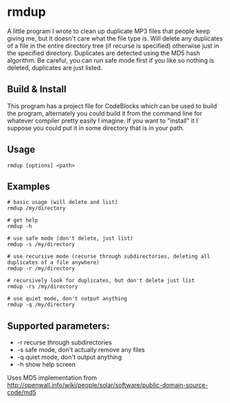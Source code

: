 # rmdup
A little program I wrote to clean up duplicate MP3 files that people keep giving me, but it doesn't care what the file type is. Will delete any
duplicates of a file in the entire directory tree (if recurse is specified) otherwise just in the specified directory. Duplicates are detected 
using the MD5 hash algorithm. Be careful, you can run safe mode first if you like so nothing is deleted, duplicates are just listed.

## Build & Install
This program has a project file for CodeBlocks which can be used to build the program, alternately you could build it from the command line for 
whatever compiler pretty easily I imagine. If you want to "install" it I suppose you could put it in some directory that is in your path.

## Usage
	rmdup [options] <path>

## Examples
	# basic usage (will delete and list)
	rmdup /my/directory
	
	# get help
	rmdup -h
	
	# use safe mode (don't delete, just list)
	rmdup -s /my/directory
	
	# use recursive mode (recurse through subdirectories, deleting all duplicates of a file anywhere)
	rmdup -r /my/directory

	# recursively look for duplicates, but don't delete just list
	rmdup -rs /my/directory
	
	# use quiet mode, don't output anything
	rmdup -q /my/directory

## Supported parameters:

- -r		recurse through subdirectories
- -s		safe mode, don't actually remove any files
- -q		quiet mode, don't output anything
- -h		show help screen

Uses MD5 implementation from http://openwall.info/wiki/people/solar/software/public-domain-source-code/md5
